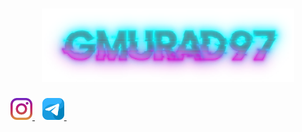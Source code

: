 <h1 align="center">
	<img src="content/logo/logo.png" alt="GMURAD97 LOGO" width="80%">
</h1>
<p align="left">
	<a href="https://instagram.com/murad.gazymagomedov" target="_blank">
		<img src="content/icon/instagram.png" title="Instagram" alt="@murad.gazymagomedov" width="35px">
	</a>  
	<a href="https://t.me/ASProgerHack" target="_blank">
		<img src="content/icon/telegram.png" title="Telegram" alt="@ASProgerHack" width="35px">
	</a>  
</p>

